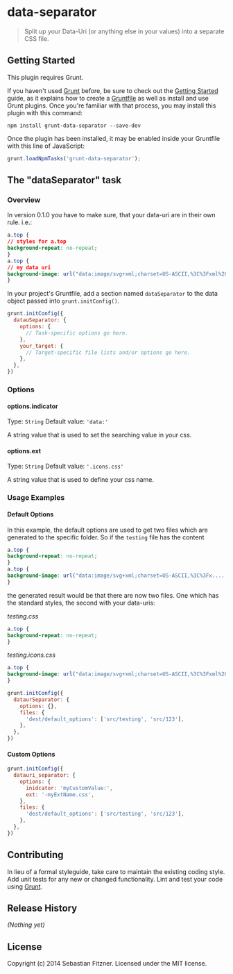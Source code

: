 # data-separator

> Split up your Data-Uri (or anything else in your values) into a separate CSS file.

## Getting Started
This plugin requires Grunt.

If you haven't used [Grunt](http://gruntjs.com/) before, be sure to check out the [Getting Started](http://gruntjs.com/getting-started) guide, as it explains how to create a [Gruntfile](http://gruntjs.com/sample-gruntfile) as well as install and use Grunt plugins. Once you're familiar with that process, you may install this plugin with this command:

```shell
npm install grunt-data-separator --save-dev
```

Once the plugin has been installed, it may be enabled inside your Gruntfile with this line of JavaScript:

```js
grunt.loadNpmTasks('grunt-data-separator');
```

## The "dataSeparator" task

### Overview
In version 0.1.0 you have to make sure, that your data-uri are in their own rule. i.e.:
```css
a.top {
// styles for a.top
background-repeat: no-repeat;
}
a.top {
// my data uri
background-image: url("data:image/svg+xml;charset=US-ASCII,%3C%3Fxml%20version%3D%221....");
}
```
In your project's Gruntfile, add a section named `dataSeparator` to the data object passed into `grunt.initConfig()`.

```js
grunt.initConfig({
  datauSeparator: {
    options: {
      // Task-specific options go here.
    },
    your_target: {
      // Target-specific file lists and/or options go here.
    },
  },
})
```

### Options

#### options.indicator
Type: `String`
Default value: `'data:'`

A string value that is used to set the searching value in your css.

#### options.ext
Type: `String`
Default value: `'.icons.css'`

A string value that is used to define your css name.

### Usage Examples

#### Default Options
In this example, the default options are used to get two files which are generated to the specific folder. So if the `testing` file has the content

```css
a.top {
background-repeat: no-repeat;
}
a.top {
background-image: url("data:image/svg+xml;charset=US-ASCII,%3C%3Fx.....");
}
```
the generated result would be that there are now two files. One which has the standard styles, the second with your data-uris:

*testing.css*
```css
a.top {
background-repeat: no-repeat;
}
```
*testing.icons.css*
```css
a.top {
background-image: url("data:image/svg+xml;charset=US-ASCII,%3C%3Fxml%20v.......");
}
```

```js
grunt.initConfig({
  dataurSeparator: {
    options: {},
    files: {
      'dest/default_options': ['src/testing', 'src/123'],
    },
  },
})
```

#### Custom Options

```js
grunt.initConfig({
  datauri_separator: {
    options: {
      inidcator: 'myCustomValue:',
      ext: '-myExtName.css',
    },
    files: {
      'dest/default_options': ['src/testing', 'src/123'],
    },
  },
})
```

## Contributing
In lieu of a formal styleguide, take care to maintain the existing coding style. Add unit tests for any new or changed functionality. Lint and test your code using [Grunt](http://gruntjs.com/).

## Release History
_(Nothing yet)_

## License
Copyright (c) 2014 Sebastian Fitzner. Licensed under the MIT license.
